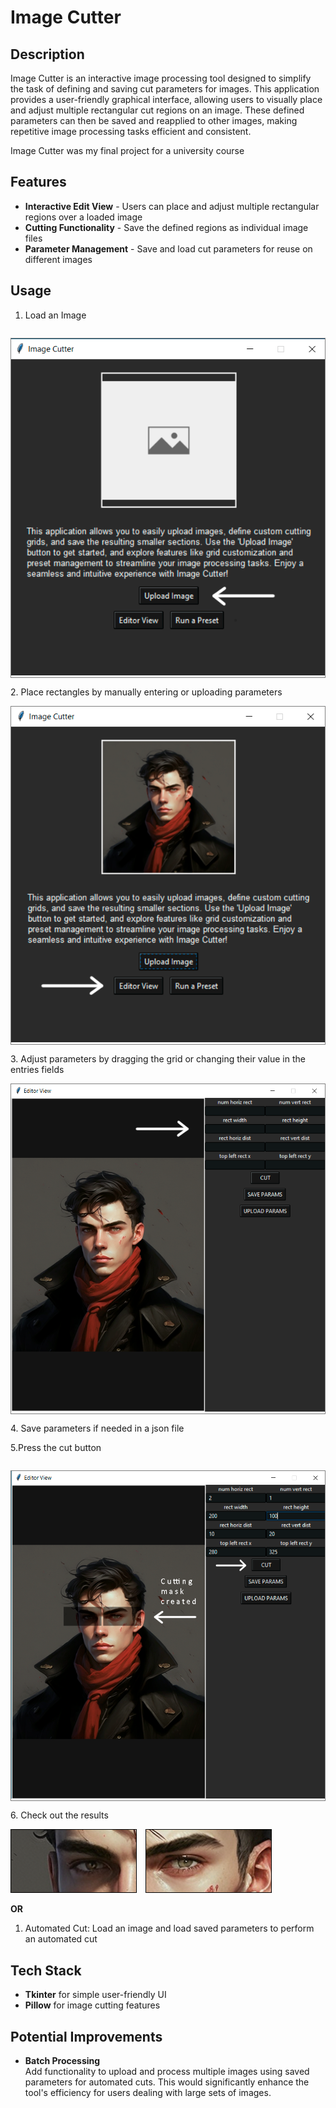 # Image Cutter
## Description
Image Cutter is an interactive image processing tool designed to simplify the task of defining and saving cut parameters for images. This application provides a user-friendly graphical interface, allowing users to visually place and adjust multiple rectangular cut regions on an image. These defined parameters can then be saved and reapplied to other images, making repetitive image processing tasks efficient and consistent.

Image Cutter was my final project for a university course
## Features
- **Interactive Edit View** - Users can place and adjust multiple rectangular regions over a loaded image
- **Cutting Functionality** - Save the defined regions as individual image files 
- **Parameter Management** - Save and load cut parameters for reuse on different images
## Usage
1. Load an Image
<p style="border: 1px solid gray; display: inline-block;">
  <img src="./Resources/main%20menu.png" alt="Image Description" />
</p>
2. Place rectangles by manually entering or uploading parameters
<p style="border: 1px solid gray; display: inline-block;">
  <img src="./Resources/image%20uploaded.png" alt="Image Description" />
</p>
3. Adjust parameters by dragging the grid or changing their value in the entries fields
<p style="border: 1px solid gray; display: inline-block;">
  <img src="./Resources/edit%20view.png" alt="Image Description" />
</p>
4. Save parameters if needed in a json file

5.Press the cut button
<p style="border: 1px solid gray; display: inline-block;">
  <img src="./Resources/filled%20edit%20view.png" alt="Image Description" />
</p>
6. Check out the results
<p>
  <span style="border: 1px solid black; display: inline-block; margin-right: 10px;">
    <img src="./Resources/img0.png" alt="Image 1" style="display: block;">
  </span>
  <span style="border: 1px solid black; display: inline-block;">
    <img src="./Resources/img1.png" alt="Image 2" style="display: block;">
  </span>
</p>



**OR**

1. Automated Cut: Load an image and load saved parameters to perform an automated cut

## Tech Stack
- **Tkinter** for simple user-friendly UI
- **Pillow** for image cutting features

## Potential Improvements
- **Batch Processing**\
Add functionality to upload and process multiple images using saved parameters for automated cuts. This would significantly enhance the tool's efficiency for users dealing with large sets of images.